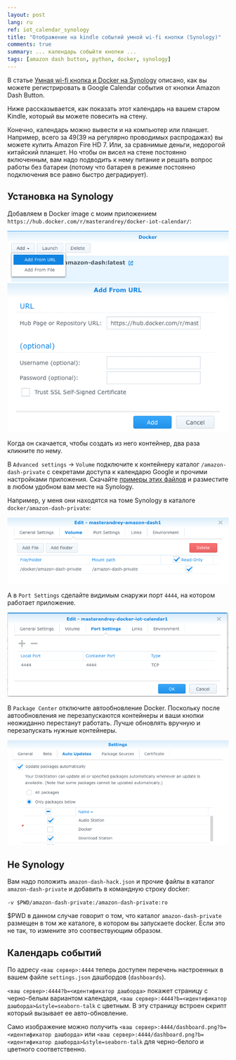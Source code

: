 ```yaml
---
layout: post
lang: ru
ref: iot_calendar_synology
title: "Отображение на kindle событий умной wi-fi кнопки (Synology)"
comments: true
summary: ... календарь собыйти кнопки ...
tags: [amazon dash button, python, docker, synology]
---
```


В статье [Умная wi-fi кнопка и Docker на Synology](http://masterandrey.com/posts/ru/amazon_dash_button_hack/)
описано, как вы можете регистрировать в Google Calendar события от кнопки Amazon Dash Button.

Ниже рассказывается, как показать этот календарь на вашем старом Kindle, который вы можете повесить на стену.

Конечно, календарь можно вывести и на компьютер или планшет. Например, всего за $49 ($39 на регулярно проводимых
распродажах) вы можете купить Amazon Fire HD 7. Или, за сравнимые деньги, недорогой китайский планшет.
Но чтобы он висел на стене постоянно включенным, вам надо подводить к нему питание и решать вопрос работы без батареи
(потому что батарея в режиме постоянно подключения все равно быстро деградирует).

## Установка на Synology

Добавляем в Docker image с моим приложением `https://hub.docker.com/r/masterandrey/docker-iot-calendar/`:

![](/images/dash_synology_docker_image.png)
![](/images/dash_synology_docker_url.png)

Когда он скачается, чтобы создать из него контейнер, два раза кликните по нему.

В `Advanced settings` -> `Volume` подключите к контейнеру каталог `/amazon-dash-private` с секретами доступа к 
календарю Google и прочими настройками приложения.
Скачайте [примеры этих файлов](https://github.com/masterandrey/docker-iot-calendar/tree/master/amazon-dash-private) 
и разместите в любом удобном вам месте на Synology.

Например, у меня они находятся на томе Synology в каталоге 
`docker/amazon-dash-private`:

![](/images/dash_synology_docker_volume.png)

А в `Port Settings` сделайте видимым снаружи порт `4444`, на котором работает приложение.

![](/images/calendar_synology_docker_port.png)

В `Package Center` отключите автообновление Docker.
Поскольку после автообновления не перезапускаются контейнеры и ваши кнопки неожиданно перестанут работать.
Лучше обновлять вручную и перезапускать нужные контейнеры.

![](/images/dash_synology_docker_autoupdate.png)

## Не Synology

Вам надо положить `amazon-dash-hack.json` и прочие файлы в каталог 
`amazon-dash-private` и добавить в командную строку docker:

    -v $PWD/amazon-dash-private:/amazon-dash-private:ro
    
$PWD в данном случае говорит о том, что каталог `amazon-dash-private` размещен в том же каталоге,
в котором вы запускаете docker. Если это не так, то измените это соотвествующим образом.

## Календарь событий

По адресу `<ваш сервер>:4444` теперь доступен перечень настроенных в вашем файле `settings.json` дашбордов
(`dashboards`).

`<ваш сервер>:4444?b=<идентификатор дашборда>` покажет страницу с черно-белым вариантом календаря,
`<ваш сервер>:4444?b=<идентификатор дашборда>&style=seaborn-talk` с цветным. В эту страницу встроен
скрипт который вызывает ее авто-обновление.

Само изображение можно получить `<ваш сервер>:4444/dashboard.png?b=<идентификатор дашборда>` или
`<ваш сервер>:4444/dashboard.png?b=<идентификатор дашборда>&style=seaborn-talk` для черно-белого
и цветного соответственно.
